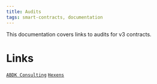 ```yaml
---
title: Audits
tags: smart-contracts, documentation
---
```


This documentation covers links to audits for v3 contracts.

# Links

[`ABDK Consulting`](https://algebra.finance/static/ABDK_Algebra_Audit-b4a20379efce1d26b7fbe9127582df6a.pdf)
[`Hexens`](https://algebra.finance/static/Hexens_Algebra_Audit-0918594cb7666296d9f57295d9274270.pdf)
